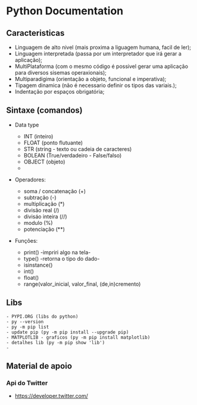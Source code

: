 # Python Documentation

## Caracteristicas
-   Linguagem de alto nivel (mais proxima a liguagem humana, facil de ler);
-   Linguagem interpretada (passa por um interpretador que irá gerar a aplicação);
-   MultiPlataforma (com o mesmo código é possivel gerar uma aplicação para diversos sisemas operaxionais);
-   Multiparadigima (orientação a objeto, funcional e imperativa);
-   Tipagem dinamica (não é necessario definir os tipos das variais.);
-   Indentação por espaços obrigatória;

## Sintaxe (comandos)
*   Data type
    - INT (inteiro)
    - FLOAT (ponto flutuante)
    - STR (string - texto ou cadeia de caracteres)
    - BOLEAN (True/verdadeiro - False/falso)
    - OBJECT (objeto)
    - 

*   Operadores:
    - soma / concatenação (+)
    - subtração (-)
    - multiplicação (*)
    - divisão real (/)
    - divisáo inteira (//)
    - modulo (%)
    - potenciação (**)

*   Funções:
    - print() -impriri algo na tela-
    - type() -retorna o tipo do dado-
    - isinstance()
    - int()
    - float()
    - range(valor_inicial, valor_final, (de,in)cremento)


## Libs
    - PYPI.ORG (libs do python)
    - py --version
    - py -m pip list 
    - update pip (py -m pip install --upgrade pip)
    - MATPLOTLIB - graficos (py -m pip install matplotlib)
    - detalhes lib (py -m pip show 'lib')
    - 

## Material de apoio

### Api do Twitter
-   https://developer.twitter.com/

